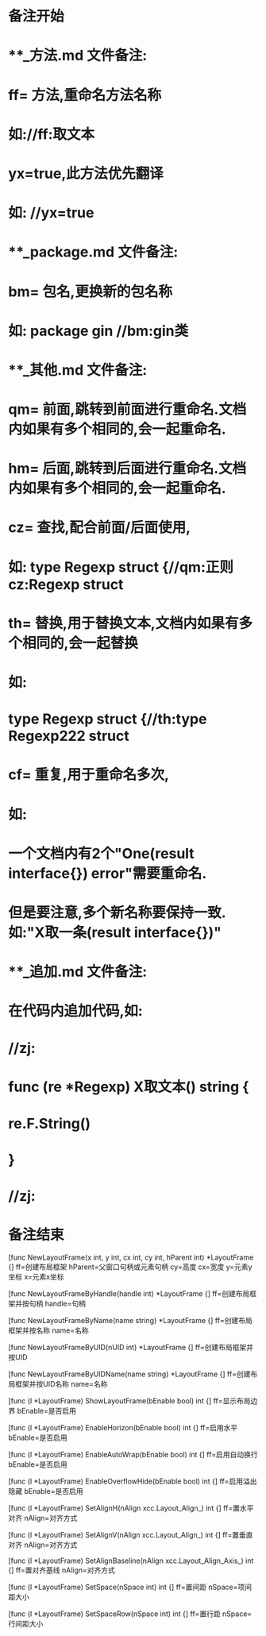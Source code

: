 # 备注开始
# **_方法.md 文件备注:
# ff= 方法,重命名方法名称
# 如://ff:取文本
#
# yx=true,此方法优先翻译
# 如: //yx=true

# **_package.md 文件备注:
# bm= 包名,更换新的包名称 
# 如: package gin //bm:gin类

# **_其他.md 文件备注:
# qm= 前面,跳转到前面进行重命名.文档内如果有多个相同的,会一起重命名.
# hm= 后面,跳转到后面进行重命名.文档内如果有多个相同的,会一起重命名.
# cz= 查找,配合前面/后面使用,
# 如: type Regexp struct {//qm:正则 cz:Regexp struct
#
# th= 替换,用于替换文本,文档内如果有多个相同的,会一起替换
# 如:
# type Regexp struct {//th:type Regexp222 struct
#
# cf= 重复,用于重命名多次,
# 如: 
# 一个文档内有2个"One(result interface{}) error"需要重命名.
# 但是要注意,多个新名称要保持一致. 如:"X取一条(result interface{})"

# **_追加.md 文件备注:
# 在代码内追加代码,如:
# //zj:
# func (re *Regexp) X取文本() string { 
# re.F.String()
# }
# //zj:
# 备注结束

[func NewLayoutFrame(x int, y int, cx int, cy int, hParent int) *LayoutFrame {]
ff=创建布局框架
hParent=父窗口句柄或元素句柄
cy=高度
cx=宽度
y=元素y坐标
x=元素x坐标

[func NewLayoutFrameByHandle(handle int) *LayoutFrame {]
ff=创建布局框架并按句柄
handle=句柄

[func NewLayoutFrameByName(name string) *LayoutFrame {]
ff=创建布局框架并按名称
name=名称

[func NewLayoutFrameByUID(nUID int) *LayoutFrame {]
ff=创建布局框架并按UID

[func NewLayoutFrameByUIDName(name string) *LayoutFrame {]
ff=创建布局框架并按UID名称
name=名称

[func (l *LayoutFrame) ShowLayoutFrame(bEnable bool) int {]
ff=显示布局边界
bEnable=是否启用

[func (l *LayoutFrame) EnableHorizon(bEnable bool) int {]
ff=启用水平
bEnable=是否启用

[func (l *LayoutFrame) EnableAutoWrap(bEnable bool) int {]
ff=启用自动换行
bEnable=是否启用

[func (l *LayoutFrame) EnableOverflowHide(bEnable bool) int {]
ff=启用溢出隐藏
bEnable=是否启用

[func (l *LayoutFrame) SetAlignH(nAlign xcc.Layout_Align_) int {]
ff=置水平对齐
nAlign=对齐方式

[func (l *LayoutFrame) SetAlignV(nAlign xcc.Layout_Align_) int {]
ff=置垂直对齐
nAlign=对齐方式

[func (l *LayoutFrame) SetAlignBaseline(nAlign xcc.Layout_Align_Axis_) int {]
ff=置对齐基线
nAlign=对齐方式

[func (l *LayoutFrame) SetSpace(nSpace int) int {]
ff=置间距
nSpace=项间距大小

[func (l *LayoutFrame) SetSpaceRow(nSpace int) int {]
ff=置行距
nSpace=行间距大小
